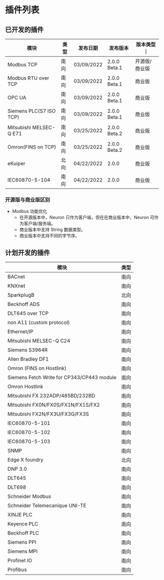 # 插件列表

## 已开发的插件

| 模块                     | 类型 | 发布日期     | 发布版本       | 版本类型      ｜
| ----------------------- | ---- |----------- | ------------- | ------------ |
| Modbus TCP              | 南向 | 03/09/2022  | 2.0.0 Beta.1  | 开源版/商业版  |
| Modbus RTU over TCP     | 南向 | 03/09/2022  | 2.0.0 Beta.1  | 商业版        |
| OPC UA                  | 南向 | 03/09/2022  | 2.0.0 Beta.1  | 商业版        |
| Siemens PLC(S7 ISO TCP) | 南向 | 03/09/2022  | 2.0.0 Beta.1  | 商业版        |
| Mitsubishi MELSEC-Q E71 | 南向 | 03/25/2022  | 2.0.0 Beta.2  | 商业版        |
| Omron(FINS on TCP)      | 南向 | 03/25/2022  | 2.0.0 Beta.2  | 商业版        |
| eKuiper                 | 北向 | 04/22/2022  | 2.0.0         | 商业版        |
| IEC60870-5-104          | 南向 | 04/22/2022  | 2.0.0         | 商业版        |

### 开源版与商业版区别

* Modbus 功能优化
  * 在开源版本中，Neuron 只作为客户端，但在在商业版本中，Neuron 可作为客户端/服务端。
  * 商业版本中支持 String 数据类型。
  * 商业版本中支持不同的字节序。

## 计划开发的插件

| 模块                                         | 类型 |
| ------------------------------------------- | ---- |
| BACnet                                      | 南向 |
| KNXnet                                      | 南向 |
| SparkplugB                                  | 北向 |
| Beckhoff ADS                                | 南向 |
| DLT645 over TCP                             | 南向 |
| non A11 (custom protocol)                   | 南向 |
| Ethernet/IP                                 | 南向 |
| Mitsubishi MELSEC-Q C24                     | 南向 |
| Siemens S3964R                              | 南向 |
| Allen Bradley DF1                           | 南向 |
| Omron (FINS on Hostlink)                    | 南向 |
| Siemens Fetch Write for CP343/CP443 module  | 南向 |
| Omron Hostlink                              | 南向 |
| Mitsubishi FX 232ADP/485BD/232BD            | 南向 |
| Mitsubishi FX0N/FX0S/FX1N/FX1S/FX2          | 南向 |
| Mitsubishi FX2N/FX3U/FX3G/FX3S              | 南向 |
| IEC60870-5-101                              | 南向 |
| IEC60870-5-102                              | 南向 |
| IEC60870-5-103                              | 南向 |
| SNMP                                        | 南向 |
| Edge X foundry                              | 北向 |
| DNP 3.0                                     | 南向 |
| DLT645                                      | 南向 |
| DLT698                                      | 南向 |
| Schneider Modbus                            | 南向 |
| Schneider Telemecanique UNI-TE              | 南向 |
| XINJE PLC                                   | 南向 |
| Keyence PLC                                 | 南向 |
| Beckhoff PLC                                | 南向 |
| Siemens PPI                                 | 南向 |
| Siemens MPI                                 | 南向 |
| Profinet IO                                 | 南向 |
| Profibus                                    | 南向 |

